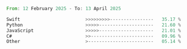 <!--START_SECTION:Languages-->

```rust
From: 12 February 2025 - To: 13 April 2025

Swift                        >>>>>>>>>----------------   35.17 %
Python                       >>>>>--------------------   21.60 %
JavaScript                   >>>>>--------------------   21.01 %
C#                           >>-----------------------   09.96 %
Other                        >------------------------   05.14 %
```

<!--END_SECTION:Languages-->
